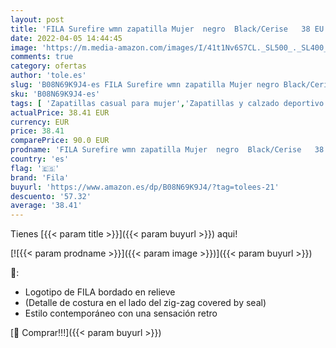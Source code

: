 ```yaml
---
layout: post
title: 'FILA Surefire wmn zapatilla Mujer  negro  Black/Cerise   38 EU'
date: 2022-04-05 14:44:45
image: 'https://m.media-amazon.com/images/I/41t1Nv6S7CL._SL500_._SL400_.jpg'
comments: true
category: ofertas
author: 'tole.es'
slug: 'B08N69K9J4-es FILA Surefire wmn zapatilla Mujer negro Black/Cerise 38 EU'
sku: 'B08N69K9J4-es'
tags: [ 'Zapatillas casual para mujer','Zapatillas y calzado deportivo para mujer','Zapatos','Zapatos para mujer','Zapatos y complementos','fila','zapatilla', ]
actualPrice: 38.41 EUR
currency: EUR
price: 38.41
comparePrice: 90.0 EUR
prodname: 'FILA Surefire wmn zapatilla Mujer  negro  Black/Cerise   38 EU'
country: 'es'
flag: '🇪🇸'
brand: 'Fila'
buyurl: 'https://www.amazon.es/dp/B08N69K9J4/?tag=tolees-21'
descuento: '57.32'
average: '38.41'
---
```


Tienes [{{< param title >}}]({{< param buyurl >}}) aqui!

[![{{< param prodname >}}]({{< param image >}})]({{< param buyurl >}})

🔎:

- Logotipo de FILA bordado en relieve
- (Detalle de costura en el lado del zig-zag covered by seal)
- Estilo contemporáneo con una sensación retro

[🛒 Comprar!!!]({{< param buyurl >}})
